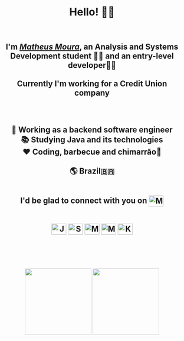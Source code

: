 <div>
  <h1 align="center">Hello! 🙋‍♂️</h1>

<br/>
  
  <h2 align="center"> I'm <a href="https://www.linkedin.com/in/matheus-moura-dev/" target="_blank"><i>Matheus Moura</i></a>, an Analysis and Systems Development student 👨‍🎓 and an entry-level developer👨‍💻 <br></br>Currently I'm working for a Credit Union company  
    <br></br>
    <br></br>


<center> 💼 Working as a backend software engineer <br>

<center> 📚 Studying Java and its technologies <br>

<center> ❤️ Coding, barbecue and chimarrão🧉 <br><br>
  
<center> 🌎 Brazil🇧🇷  <br><br>
  
I'd be glad to connect with you on
<a href="https://www.linkedin.com/in/matheus-moura-dev/" target="_blank">
<img align="center" alt="MM-linkedin" height="30" width="40" src="https://cdn.jsdelivr.net/gh/devicons/devicon/icons/linkedin/linkedin-original.svg" style="max-width:100%;">
</a>



<div align="center" valign="top"><br>
  <img align="center" alt="Java" height="30" width="40" src="https://cdn.jsdelivr.net/gh/devicons/devicon/icons/java/java-original-wordmark.svg">
  <img align="center" alt="Spring" height="30" width="40" src="https://cdn.jsdelivr.net/gh/devicons/devicon/icons/spring/spring-original-wordmark.svg">
  <img align="center" alt="MySql" height="30" width="40" src="https://cdn.jsdelivr.net/gh/devicons/devicon/icons/mysql/mysql-original-wordmark.svg">
  <img align="center" alt="MongoDB" height="30" width="40" src="https://cdn.jsdelivr.net/gh/devicons/devicon/icons/mongodb/mongodb-plain-wordmark.svg">
  <img align="center" alt="Kafka" height="30" width="40" src="https://cdn.icon-icons.com/icons2/2699/PNG/512/apache_kafka_vertical_logo_icon_169585.png">
  
  
  
  <br><br>
  
  <img height = "180em" src="https://github-readme-stats.vercel.app/api?username=MouraMath&show_icons=true&theme=synthwave&&include_all_commits=true&ciunt_private=true"/>
  <img height = "180em" src= "https://github-readme-stats.vercel.app/api/top-langs/?username=MouraMath&layout-compact*langs_count=5&theme=synthwave"/>
  
 
 
<!-- ![Snake animation](https://github.com/MouraMath/MouraMath/blob/output/github-contribution-grid-snake.svg) -->
 
</div><br>


